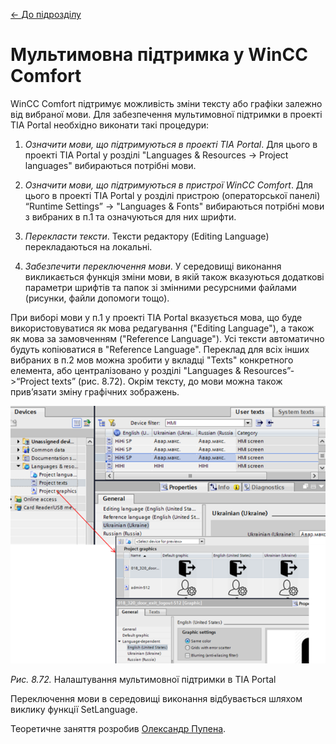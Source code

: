 [<- До підрозділу](README.md)

# Мультимовна підтримка у WinCC Comfort

WinCC Comfort підтримує можливість зміни тексту або графіки залежно від вибраної мови. Для забезпечення мультимовної підтримки в проекті TIA Portal необхідно виконати такі процедури:

1. *Означити мови, що підтримуються в проекті* *TIA Portal*. Для цього в проекті TIA Portal у розділі "Languages & Resources -> Project languages" вибираються потрібні мови. 

2. *Означити мови, що підтримуються в пристрої* *WinCC Comfort*. Для цього в проекті TIA Portal у розділі пристрою (операторської панелі) “Runtime Settings” -> "Languages & Fonts" вибираються потрібні мови з вибраних в п.1 та означуються для них шрифти. 

3. *Перекласти* *тексти*. Тексти редактору (Editing Language) перекладаються на локальні. 

4. *Забезпечити переключення мови*. У середовищі виконання викликається функція зміни мови, в якій також вказуються додаткові параметри шрифтів та папок зі змінними ресурсними файлами (рисунки, файли допомоги тощо).

При виборі мови у п.1 у проекті TIA Portal вказується мова, що буде використовуватися як мова редагування ("Editing Language"), а також як мова за замовченням ("Reference Language"). Усі тексти автоматично будуть копіюватися в "Reference Language". Переклад для всіх інших вибраних в п.2 мов можна зробити у вкладці "Texts" конкретного елемента, або централізовано у розділі "Languages & Resources”->“Project texts” (рис. 8.72). Окрім тексту, до мови можна також прив’язати зміну графічних зображень. 

<a href="media8/8_72.png" target="_blank"><img src="media/8_72.png"/></a> 

*Рис. 8.72.* Налаштування мультимовної підтримки в TIA Portal

Переключення мови в середовищі виконання відбувається шляхом виклику функції SetLanguage. 

Теоретичне заняття розробив [Олександр Пупена](https://github.com/pupenasan). 